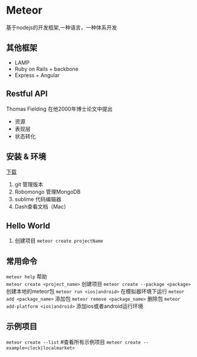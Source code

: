 # Meteor 
基于nodejs的开发框架,一种语言，一种体系开发

## 其他框架

* LAMP
* Ruby on Rails  + backbone
* Express + Angular

## Restful API 
Thomas Fielding 在他2000年博士论文中提出
* 资源
* 表现层
* 状态转化

## 安装 & 环境
[下载](https://www.meteor.com/install)

1. git 管理版本
2. Robomongo 管理MongoDB
3. sublime 代码编辑器
3. Dash查看文档（Mac）

## Hello World

1. 创建项目 `meteor create projectName`

## 常用命令
`meteor help` 帮助	
`meteor create <project_name>` 创建项目
`meteor create --package <package>` 创建本地的meteor包
`meteor run <ios|android>` 在模拟器环境下运行
`meteor add <package_name>` 添加包
`meteor remove <package_name>` 删除包
`meteor add-platform <ios|android>` 添加ios或者android运行环境

## 示例项目
`meteor create --list` #查看所有示例项目
`meteor create --example<clock|localmarket>` 

